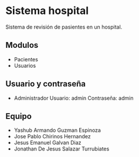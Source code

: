 # Sistema hospital
Sistema de revisión de pasientes en un hospital.

## Modulos
- Pacientes
- Usuarios

## Usuario y contraseña
- Administrador
Usuario: admin
Contraseña: admin

## Equipo
- Yashub Armando Guzman Espinoza
- Jose Pablo Chirinos Hernandez
- Jesus Emanuel Galvan Diaz
- Jonathan De Jesus Salazar Turrubiates